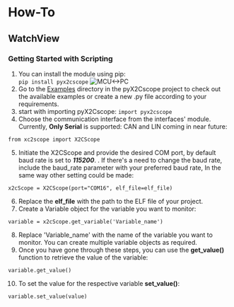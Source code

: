 # How-To

## WatchView

### Getting Started with Scripting

1. You can install the module using pip: <br>`pip install pyx2cscope`
![MCU<->PC](/images/pyx2cscopeConsole.gif)
2. Go to the [Examples](https://github.com/X2Cscope/pyx2cscope/tree/develop/pyx2cscope/examples) directory in the pyX2Cscope project to check out the available examples or create a new .py file according to your requirements.
3. start with importing pyX2Cscope:  `import pyx2cscope`
4. Choose the communication interface from the interfaces' module. Currently, **Only Serial** is supported: CAN and LIN coming in near future: <br> 
```
from xc2scope import X2CScope
``` 
5. Initiate the X2CScope and provide the desired COM port, by default baud rate is set to **_115200_**. . If there's a need to change the baud rate, include the baud_rate parameter with your preferred baud rate, In the same way other setting could be made:
```
x2cScope = X2CScope(port="COM16", elf_file=elf_file)
```  
6. Replace the **elf_file** with the path to the ELF file of your project.
7. Create a Variable object for the variable you want to monitor:
```
variable = x2cScope.get_variable('Variable_name')
```
8. Replace 'Variable_name' with the name of the variable you want to monitor. You can create multiple variable objects as required. 
9. Once you have gone through these steps, you can use the **get_value()** function to retrieve the value of the variable:
``` 
variable.get_value() 
```
10. To set the value for the respective variable **set_value()**:
```
variable.set_value(value)
```
